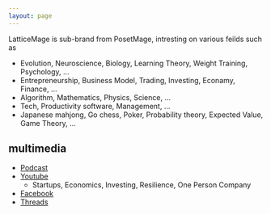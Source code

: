 ```yaml
---
layout: page
---
```


LatticeMage is sub-brand from PosetMage, intresting on various feilds such as 
* Evolution, Neuroscience, Biology, Learning Theory, Weight Training, Psychology, ...
* Entrepreneurship, Business Model, Trading, Investing, Econamy, Finance, ...
* Algorithm, Mathematics, Physics, Science, ...
* Tech, Productivity software, Management, ...
* Japanese mahjong, Go chess, Poker, Probability theory, Expected Value, Game Theory, ...

## multimedia
* [Podcast](/Podcast/)
* [Youtube](https://youtube.com/@LatticeMage)
  * Startups, Economics, Investing, Resilience, One Person Company
* [Facebook](https://www.facebook.com/LatticeMage)
* [Threads](https://www.threads.net/@latticemage)

<div id="subbrands"></div>

<script src="{{ '/assets/js/Sub_Brands.js' | relative_url }}"></script>
